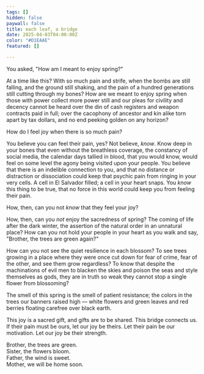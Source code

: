 ```yaml
---
tags: []
hidden: false
paywall: false
title: each leaf, a bridge
date: 2025-04-03T04:00:00Z
color: "#D1EAAE"
featured: []

---
```


You asked, "How am I meant to enjoy spring?" 

>

At a time like this? With so much pain and strife, when the bombs are still falling, and the ground still shaking, and the pain of a hundred generations still cutting through my bones? How are we meant to enjoy spring when those with power collect more power still and our pleas for civility and decency cannot be heard over the din of cash registers and weapon contracts paid in full; over the cacophony of ancestor and kin alike torn apart by tax dollars, and no end peeking golden on any horizon?

How do I feel joy when there is so much pain?

You believe you can feel their pain, yes? Not believe, *know*. Know deep in your bones that even without the breathless coverage, the constancy of social media, the calendar days tallied in blood, that you would know, would feel on some level the agony being visited upon your people. You believe that there is an indelible connection to you, and that no distance or distraction or dissociation could keep that psychic pain from ringing in your very cells. A cell in El Salvador filled; a cell in your heart snaps. You *know* this thing to be true, that no force in this world could keep you from feeling their pain.

How, then, can you not *know* that they feel your joy?

How, then, can you *not* enjoy the sacredness of spring? The coming of life after the dark winter, the assertion of the natural order in an unnatural place? How can you not hold your people in your heart as you walk and say, "Brother, the trees are green again?"

How can you not see the quiet resilience in each blossom? To see trees growing in a place where they were once cut down for fear of crime, fear of the other, and see them grow regardless? To know that despite the machinations of evil men to blacken the skies and poison the seas and style themselves as gods, they are in truth so weak they cannot stop a single flower from blossoming?

The smell of this spring is the smell of patient resistance; the colors in the trees our banners raised high — white flowers and green leaves and red berries floating carefree over black earth.

This joy is a sacred gift, and gifts are to be shared. This bridge connects us. If their pain must be ours, let our joy be theirs. Let their pain be our motivation. Let our joy be their strength. 

Brother, the trees are green.  
Sister, the flowers bloom.  
Father, the wind is sweet.  
Mother, we will be home soon.  
